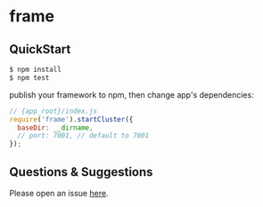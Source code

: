 # frame



## QuickStart

```bash
$ npm install
$ npm test
```

publish your framework to npm, then change app's dependencies:

```js
// {app_root}/index.js
require('frame').startCluster({
  baseDir: __dirname,
  // port: 7001, // default to 7001
});

```

## Questions & Suggestions

Please open an issue [here](https://github.com/eggjs/egg/issues).

